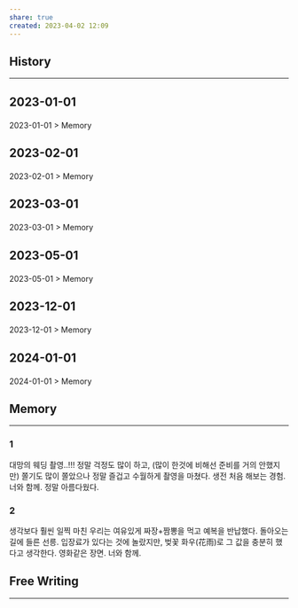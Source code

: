 ```yaml
---
share: true
created: 2023-04-02 12:09
---
```


## History
---
<h2><span><p>2023-01-01</p></span></h2><p><span><p><span alt="2023-01-01 > Memory" src="2023-01-01#Memory" class="internal-embed">2023-01-01 &gt; Memory</span></p></span></p><h2><span><p>2023-02-01</p></span></h2><p><span><p><span alt="2023-02-01 > Memory" src="2023-02-01#Memory" class="internal-embed">2023-02-01 &gt; Memory</span></p></span></p><h2><span><p>2023-03-01</p></span></h2><p><span><p><span alt="2023-03-01 > Memory" src="2023-03-01#Memory" class="internal-embed">2023-03-01 &gt; Memory</span></p></span></p><h2><span><p>2023-05-01</p></span></h2><p><span><p><span alt="2023-05-01 > Memory" src="2023-05-01#Memory" class="internal-embed">2023-05-01 &gt; Memory</span></p></span></p><h2><span><p>2023-12-01</p></span></h2><p><span><p><span alt="2023-12-01 > Memory" src="2023-12-01#Memory" class="internal-embed">2023-12-01 &gt; Memory</span></p></span></p><h2><span><p>2024-01-01</p></span></h2><p><span><p><span alt="2024-01-01 > Memory" src="2024-01-01#Memory" class="internal-embed">2024-01-01 &gt; Memory</span></p></span></p>


## Memory
---
### 1
대망의 웨딩 촬영..!!! 정말 걱정도 많이 하고, (많이 한것에 비해선 준비를 거의 안했지만)
쫄기도 많이 쫄았으나 정말 즐겁고 수월하게 촬영을 마쳤다.
생전 처음 해보는 경험. 너와 함께. 정말 아름다웠다.

### 2
생각보다 훨씬 일찍 마친 우리는 여유있게 짜장+짬뽕을 먹고 예복을 반납했다.
돌아오는 길에 들른 선릉. 입장료가 있다는 것에 놀랐지만, 벚꽃 화우(花雨)로 그 값을 충분히 했다고 생각한다. 영화같은 장면. 너와 함께.


## Free Writing
---
